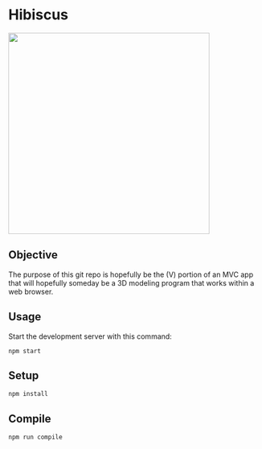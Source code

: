# Hibiscus

<img src="https://upload.wikimedia.org/wikipedia/commons/7/76/Hibiscus_hirtus_Lesser_Mallow_flower_Yeleswaram_EastGodavari.JPG" width="400" />

## Objective

The purpose of this git repo is hopefully be the (V) portion of an MVC app that
will hopefully someday be a 3D modeling program that works within a web browser.

## Usage

Start the development server with this command:

```
npm start
```

## Setup

```
npm install
```

## Compile

```
npm run compile
```

